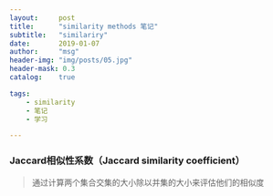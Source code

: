 ```yaml
---
layout:     post
title:      "similarity methods 笔记"
subtitle:   "similariry"
date:       2019-01-07
author:     "msg"
header-img: "img/posts/05.jpg"
header-mask: 0.3
catalog:    true

tags:
    - similarity
    - 笔记
    - 学习

---
```


### Jaccard相似性系数（Jaccard similarity coefficient）

> 通过计算两个集合交集的大小除以并集的大小来评估他们的相似度
